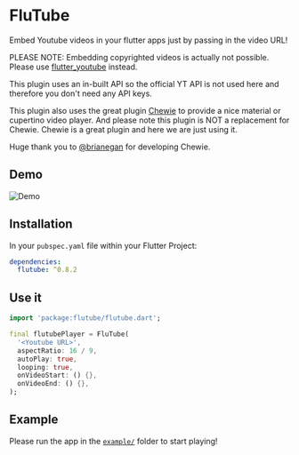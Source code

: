 # FluTube

Embed Youtube videos in your flutter apps just by passing in the video URL!

PLEASE NOTE: Embedding copyrighted videos is actually not possible. Please use [flutter_youtube](https://pub.dartlang.org/packages/flutter_youtube) instead.

This plugin uses an in-built API so the official YT API is not used here and therefore you don't need any API keys.

This plugin also uses the great plugin [Chewie](https://github.com/brianegan/chewie) to provide a nice material or cupertino video player. And please note this plugin is NOT a replacement for Chewie. Chewie is a great plugin and here we are just using it.

Huge thank you to [@brianegan](https://github.com/brianegan) for developing Chewie.

## Demo

![Demo](https://github.com/ja2375/FluTube/raw/master/example/Screenshot.jpg)

## Installation

In your `pubspec.yaml` file within your Flutter Project: 

```yaml
dependencies:
  flutube: ^0.8.2
```

## Use it

```dart
import 'package:flutube/flutube.dart';

final flutubePlayer = FluTube(
  '<Youtube URL>',
  aspectRatio: 16 / 9,
  autoPlay: true,
  looping: true,
  onVideoStart: () {},
  onVideoEnd: () {},
);
```

## Example

Please run the app in the [`example/`](https://github.com/ja2375/FluTube/tree/master/example) folder to start playing!
